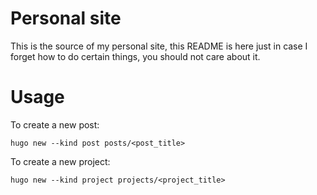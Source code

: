 Personal site
=============

This is the source of my personal site, this README is here just in case I forget how to do certain things, you should not care about it.

Usage
=====

To create a new post:

    hugo new --kind post posts/<post_title>

To create a new project:

    hugo new --kind project projects/<project_title>

